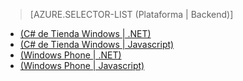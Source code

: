 ﻿> [AZURE.SELECTOR-LIST (Plataforma | Backend)]
- [(C# de Tienda Windows | .NET)](mobile-services-dotnet-backend-windows-store-dotnet-upload-data-blob-storage.md)
- [(C# de Tienda Windows | Javascript)](mobile-services-windows-store-dotnet-upload-data-blob-storage.md)
- [(Windows Phone | .NET)](mobile-services-dotnet-backend-windows-phone-upload-data-blob-storage.md)
- [(Windows Phone | Javascript)](mobile-services-windows-phone-upload-data-blob-storage.md)

<!--HONumber=42-->
